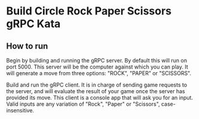 # Build Circle Rock Paper Scissors gRPC Kata

## How to run

Begin by building and running the gRPC server. By default this will run on port 5000. This server will be the computer against which you can play. It will generate a move from three options: "ROCK", "PAPER" or "SCISSORS".

Build and run the gRPC client. It is in charge of sending game requests to the server, and will evaluate the result of your game once the server has provided its move. This client is a console app that will ask you for an input. Valid inputs are any variation of "Rock", "Paper" or "Scissors", case-insensitive.
